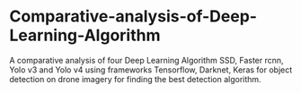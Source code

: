 # Comparative-analysis-of-Deep-Learning-Algorithm
A comparative analysis of four Deep Learning Algorithm SSD, Faster rcnn, Yolo v3 and Yolo v4 using frameworks Tensorflow, Darknet, Keras for object detection on drone imagery for finding the best detection algorithm.
